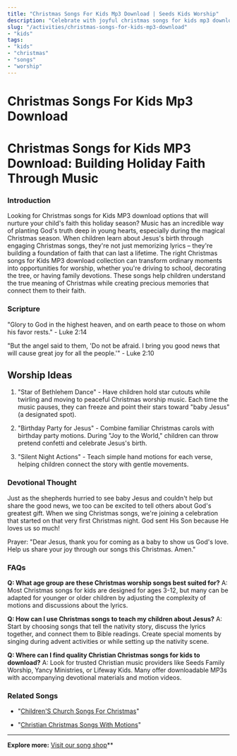 ```yaml
---
title: "Christmas Songs For Kids Mp3 Download | Seeds Kids Worship"
description: "Celebrate with joyful christmas songs for kids mp3 download featuring biblical Christmas themes. Holiday worship music for children and families."
slug: "/activities/christmas-songs-for-kids-mp3-download"
- "kids"
tags:
- "kids"
- "christmas"
- "songs"
- "worship"
---
```


# Christmas Songs For Kids Mp3 Download

# Christmas Songs for Kids MP3 Download: Building Holiday Faith Through Music

### Introduction
Looking for Christmas songs for Kids MP3 download options that will nurture your child's faith this holiday season? Music has an incredible way of planting God's truth deep in young hearts, especially during the magical Christmas season. When children learn about Jesus's birth through engaging Christmas songs, they're not just memorizing lyrics – they're building a foundation of faith that can last a lifetime. The right Christmas songs for Kids MP3 download collection can transform ordinary moments into opportunities for worship, whether you're driving to school, decorating the tree, or having family devotions. These songs help children understand the true meaning of Christmas while creating precious memories that connect them to their faith.

### Scripture
"Glory to God in the highest heaven, and on earth peace to those on whom his favor rests." - Luke 2:14

"But the angel said to them, 'Do not be afraid. I bring you good news that will cause great joy for all the people.'" - Luke 2:10

## Worship Ideas
1. "Star of Bethlehem Dance" - Have children hold star cutouts while twirling and moving to peaceful Christmas worship music. Each time the music pauses, they can freeze and point their stars toward "baby Jesus" (a designated spot).

2. "Birthday Party for Jesus" - Combine familiar Christmas carols with birthday party motions. During "Joy to the World," children can throw pretend confetti and celebrate Jesus's birth.

3. "Silent Night Actions" - Teach simple hand motions for each verse, helping children connect the story with gentle movements.

### Devotional Thought
Just as the shepherds hurried to see baby Jesus and couldn't help but share the good news, we too can be excited to tell others about God's greatest gift. When we sing Christmas songs, we're joining a celebration that started on that very first Christmas night. God sent His Son because He loves us so much!

Prayer: "Dear Jesus, thank you for coming as a baby to show us God's love. Help us share your joy through our songs this Christmas. Amen."

### FAQs

**Q: What age group are these Christmas worship songs best suited for?**
A: Most Christmas songs for kids are designed for ages 3-12, but many can be adapted for younger or older children by adjusting the complexity of motions and discussions about the lyrics.

**Q: How can I use Christmas songs to teach my children about Jesus?**
A: Start by choosing songs that tell the nativity story, discuss the lyrics together, and connect them to Bible readings. Create special moments by singing during advent activities or while setting up the nativity scene.

**Q: Where can I find quality Christian Christmas songs for kids to download?**
A: Look for trusted Christian music providers like Seeds Family Worship, Yancy Ministries, or Lifeway Kids. Many offer downloadable MP3s with accompanying devotional materials and motion videos.

### Related Songs

- "[Children'S Church Songs For Christmas](/activities/children-s-church-songs-for-christmas/)"

- "[Christian Christmas Songs With Motions](/activities/christian-christmas-songs-with-motions/)"

---

**Explore more:** [Visit our song shop](https://seedskidsworship.com/shop)**

<!-- Schema Markup -->
<script type="application/ld+json">
{
  "@context": "https://schema.org",
  "@type": "MusicRecording",
  "name": "Christmas Songs For Kids Mp3 Download",
  "byArtist": {
    "@type": "MusicGroup",
    "name": "Seeds Kids Worship"
  },
  "isFamilyFriendly": true,
  "url": "https://seedskidsworship.com/activities/christmas-songs-for-kids-mp3-download/"
}
</script>